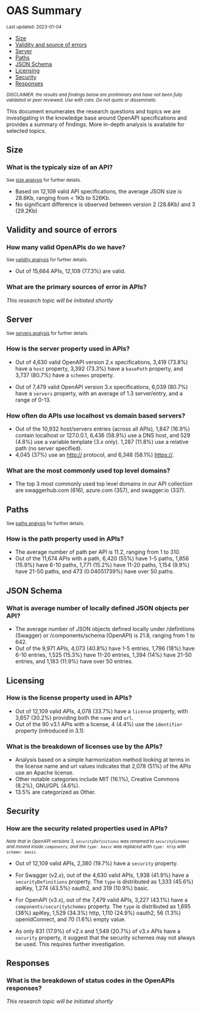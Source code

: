 OAS Summary
================
<sup>Last updated: 2023-01-04</sup>

- <a href="#size" id="toc-size">Size</a>
- <a href="#validity-and-source-of-errors"
  id="toc-validity-and-source-of-errors">Validity and source of errors</a>
- <a href="#server" id="toc-server">Server</a>
- <a href="#paths" id="toc-paths">Paths</a>
- <a href="#json-schema" id="toc-json-schema">JSON Schema</a>
- <a href="#licensing" id="toc-licensing">Licensing</a>
- <a href="#security" id="toc-security">Security</a>
- <a href="#responses" id="toc-responses">Responses</a>

<sup>*DISCLAIMER: the results and findings below are preliminary and
have not been fully validated or peer reviewed. Use with care. Do not
quote or disseminate.*</sup>

This document enumerates the research questions and topics we are
investigating in the knowledge base around OpenAPI specifications and
provides a summary of findings. More in-depth analysis is available for
selected topics.

## Size

### What is the typicaly size of an API?

<sup>See [size analysis](oas_size.md) for further details.<sup>

- Based on 12,109 valid API specifications, the average JSON size is
  28.8Kb, ranging from \< 1Kb to 526Kb.
- No significant difference is observed between version 2 (28.8Kb) and 3
  (29.2Kb)

## Validity and source of errors

### How many valid OpenAPIs do we have?

<sup>See [validity analysis](oas_validity.md) for further details.<sup>

- Out of 15,664 APIs, 12,109 (77.3%) are valid.

### What are the primary sources of error in APIs?

*This research topic will be initiated shortly*

## Server

<sup>See [servers analysis](oas_servers.md) for further details.</sup>

### How is the server property used in APIs?

- Out of 4,630 valid OpenAPI version 2.x specifications, 3,419 (73.8%)
  have a `host` property, 3,392 (73.3%) have a `basePath` property, and
  3,737 (80.7%) have a `schemes` property.

- Out of 7,479 valid OpenAPI version 3.x specifications, 6,039 (80.7%)
  have a `servers` property, with an average of 1.3 server/entry, and a
  range of 0-13.

### How often do APIs use localhost vs domain based servers?

- Out of the 10,932 host/servers entries (across all APIs), 1,847
  (16.9%) contain localhost or 127.0.0.1, 6,436 (58.9%) use a DNS host,
  and 529 (4.8%) use a variable template (3.x only). 1,287 (11.8%) use a
  relative path (no server specified).
- 4,045 (37%) use an <http://> protocol, and 6,348 (58.1%) <https://>.

### What are the most commonly used top level domains?

- The top 3 most commonly used top level domains in our API collection
  are swaggerhub.com (616), azure.com (357), and swagger.io (337).

## Paths

<sup>See [paths analysis](oas_paths.md) for further details.</sup>

### How is the path property used in APIs?

- The average number of path per API is 11.2, ranging from 1 to 310.
- Out of the 11,674 APIs with a path, 6,420 (55%) have 1-5 paths, 1,856
  (15.9%) have 6-10 paths, 1,771 (15.2%) have 11-20 paths, 1,154 (9.9%)
  have 21-50 paths, and 473 (0.04051739%) have over 50 paths.

## JSON Schema

### What is average number of locally defined JSON objects per API?

- The average number of JSON objects defined locally under /definitions
  (Swagger) or /components/schema (OpenAPI) is 21.8, ranging from 1 to
  642.
- Out of the 9,971 APIs, 4,073 (40.8%) have 1-5 entries, 1,796 (18%)
  have 6-10 entries, 1,525 (15.3%) have 11-20 entries, 1,394 (14%) have
  21-50 entries, and 1,183 (11.9%) have over 50 entries.

## Licensing

### How is the license property used in APIs?

- Out of 12,109 valid APIs, 4,078 (33.7%) have a `license` property,
  with 3,657 (30.2%) providing both the `name` and `url`.
- Out of the 90 v3.1 APIs with a license, 4 (4.4%) use the `identifier`
  property (introduced in 3.1).

### What is the breakdown of licenses use by the APIs?

- Analysis based on a simple harmonization method looking at terms in
  the license name and url values indicates that 2,078 (51%) of the APIs
  use an Apache license.
- Other notable categories include MIT (16.1%), Creative Commons (8.2%),
  GNU/GPL (4.6%).
- 13.5% are categorized as Other.

## Security

### How are the security related properties used in APIs?

<sup>*Note that in OpenAPI versions 3, `securityDefinitions` was renamed
to `securitySchemes` and moved inside `components`, and the
`type: basic` was replaced with `type: http` with
`scheme: basic`.*</sup>

- Out of 12,109 valid APIs, 2,380 (19.7%) have a `security` property.

- For Swagger (v2.x), out of the 4,630 valid APIs, 1,938 (41.9%) have a
  `securityDefinitions` property. The `type` is distributed as 1,333
  (45.6%) apiKey, 1,274 (43.5%) oauth2, and 319 (10.9%) basic.

- For OpenAPI (v3.x), out of the 7,479 valid APIs, 3,227 (43.1%) have a
  `components/securitySchemes` property. The `type` is distributed as
  1,695 (38%) apiKey, 1,529 (34.3%) http, 1,110 (24.9%) oauth2, 56
  (1.3%) openIdConnect, and 70 (1.6%) empty value.

- As only 831 (17.9%) of v2.x and 1,549 (20.7%) of v3.x APIs have a
  `security` property, it suggest that the security schemes may not
  always be used. This requires further investigation.

## Responses

### What is the breakdown of status codes in the OpenAPIs responses?

*This research topic will be initiated shortly*
